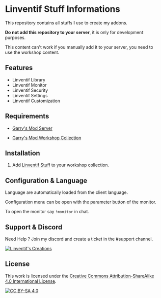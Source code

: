 # Linventif Stuff Informations

This repository contains all stuffs I use to create my addons.

**Do not add this repository to your server**, it is only for development purposes.

This content can't work if you manually add it to your server, you need to use the workshop content.

## Features

- Linventif Library
- Linventif Monitor
- Linventif Security
- Linventif Settings
- Linventif Customization

## Requirements

- [Garry's Mod Server](https://store.steampowered.com/app/4000/Garrys_Mod/)

- [Garry's Mod Workshop Collection](http://wiki.garrysmod.com/page/Workshop_for_Dedicated_Servers)

## Installation

1. Add [Linventif Stuff](https://steamcommunity.com/sharedfiles/filedetails/?id=2882747990) to your workshop collection.

## Configuration & Language

Language are automatically loaded from the client language.

Configuration menu can be open with the parameter button of the monitor.

To open the monitor say `!monitor` in chat.

## Support & Discord

Need Help ? Join my discord and create a ticket in the #support channel.

[![Linventif's Creations](https://i.imgur.com/Ro6EtDP.png)](https://linv.dev/discord)

## License

This work is licensed under the [Creative Commons Attribution-ShareAlike 4.0 International License](https://creativecommons.org/licenses/by-sa/4.0/).

[![CC BY-SA 4.0](https://i.imgur.com/OlWXFzL.png)](https://creativecommons.org/licenses/by-sa/4.0/)
